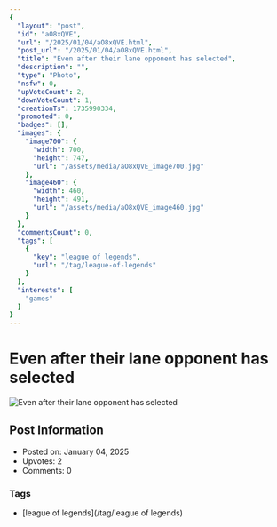 ```yaml
---
{
  "layout": "post",
  "id": "aO8xQVE",
  "url": "/2025/01/04/aO8xQVE.html",
  "post_url": "/2025/01/04/aO8xQVE.html",
  "title": "Even after their lane opponent has selected",
  "description": "",
  "type": "Photo",
  "nsfw": 0,
  "upVoteCount": 2,
  "downVoteCount": 1,
  "creationTs": 1735990334,
  "promoted": 0,
  "badges": [],
  "images": {
    "image700": {
      "width": 700,
      "height": 747,
      "url": "/assets/media/aO8xQVE_image700.jpg"
    },
    "image460": {
      "width": 460,
      "height": 491,
      "url": "/assets/media/aO8xQVE_image460.jpg"
    }
  },
  "commentsCount": 0,
  "tags": [
    {
      "key": "league of legends",
      "url": "/tag/league-of-legends"
    }
  ],
  "interests": [
    "games"
  ]
}
---
```


# Even after their lane opponent has selected

![Even after their lane opponent has selected](/assets/media/aO8xQVE_image700.jpg)

## Post Information

- Posted on: January 04, 2025
- Upvotes: 2
- Comments: 0

### Tags

- [league of legends](/tag/league of legends)
